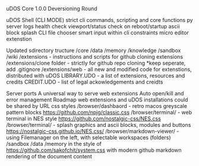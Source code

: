 uDOS Core 1.0.0 Deversioning Round

uDOS Shell (CLI MODE)
strict cli commands, scripting and core functions
py server
logs
health check
viewport/status check on reboot/startup ascii block splash
CLI file chooser
smart input within cli constraints
micro editor extenstion

Updated sdirectory tructure
/core
/data
/memory
/knowledge
/sandbox
/wiki
/extensions - instructions and scripts for github cloning extensions
/extensions/clone folder - strictly for github repo cloning *keep seperate, add .gitignore
/extensions/web - all new and modified code for extenstions, distributed with uDOS
LIBRARY.UDO - a list of extensions, resources and credits
CREDIT.UDO - list of legal ackowledgements and creidts 

Server ports
A universal way to serve web extensions
Auto open/kill and error management
Roadmap
web extensions and uDOS installations could be shared by URL
css styles
/browser/dashbaord - retro macos greyscale pattern blocks https://github.com/npjg/classic.css
/browser/terminal/ - web terminal in NES style https://github.com/nostalgic-css/NES.css
/browser/terminal/ - splash graphics and ascii blocks, modules and buttons https://nostalgic-css.github.io/NES.css/
/browser/markdown-viewer/ - using Filemanager on the left, with selectable workspaces (folders) /sandbox /data /memory in the style of https://github.com/sakofchit/system.css with modern github markdown rendering of the document content